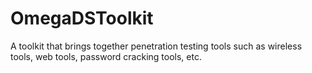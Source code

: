 # OmegaDSToolkit
A toolkit that brings together penetration testing tools such as wireless tools, web tools, password cracking tools, etc.
